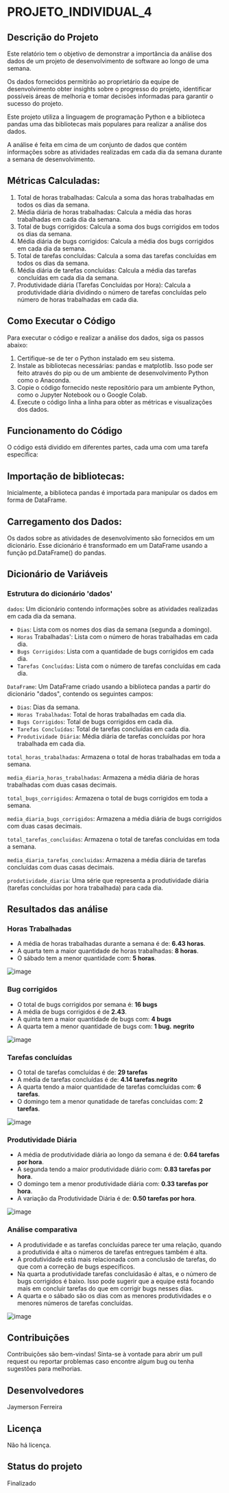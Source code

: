 # PROJETO_INDIVIDUAL_4

## Descrição do Projeto
Este relatório tem o objetivo de demonstrar a importância da análise dos dados de um projeto de desenvolvimento de software ao longo de uma semana.

Os dados fornecidos permitirão ao proprietário da equipe de desenvolvimento obter insights sobre o progresso do projeto, identificar possíveis áreas de melhoria e tomar decisões informadas para
garantir o sucesso do projeto.

Este projeto utiliza a linguagem de programação Python e a biblioteca pandas uma das bibliotecas mais populares para realizar a análise dos dados. 

A análise é feita em cima de um conjunto de dados que contém informações sobre as atividades realizadas em cada dia da semana durante a semana de desenvolvimento.

## Métricas Calculadas:
1. Total de horas trabalhadas: Calcula a soma das horas trabalhadas em todos os dias da semana.
2. Média diária de horas trabalhadas: Calcula a média das horas trabalhadas em cada dia da semana.
3. Total de bugs corrigidos: Calcula a soma dos bugs corrigidos em todos os dias da semana.
4. Média diária de bugs corrigidos: Calcula a média dos bugs corrigidos em cada dia da semana.
5. Total de tarefas concluídas: Calcula a soma das tarefas concluídas em todos os dias da semana.
6. Média diária de tarefas concluídas: Calcula a média das tarefas concluídas em cada dia da semana.
7. Produtividade diária (Tarefas Concluídas por Hora): Calcula a produtividade diária dividindo o número de tarefas concluídas pelo número de horas trabalhadas em cada dia.

## Como Executar o Código
Para executar o código e realizar a análise dos dados, siga os passos abaixo:

1. Certifique-se de ter o Python instalado em seu sistema.
2. Instale as bibliotecas necessárias: pandas e matplotlib. Isso pode ser feito através do pip ou de um ambiente de desenvolvimento Python como o Anaconda.
3. Copie o código fornecido neste repositório para um ambiente Python, como o Jupyter Notebook ou o Google Colab.
4. Execute o código linha a linha para obter as métricas e visualizações dos dados.

## Funcionamento do Código
O código está dividido em diferentes partes, cada uma com uma tarefa específica:

## Importação de bibliotecas: 
Inicialmente, a biblioteca pandas é importada para manipular os dados em forma de DataFrame.

## Carregamento dos Dados: 
Os dados sobre as atividades de desenvolvimento são fornecidos em um dicionário. Esse dicionário é transformado em um DataFrame usando a função pd.DataFrame() do pandas.

## Dicionário de Variáveis
### Estrutura do dicionário 'dados'

`dados`: Um dicionário contendo informações sobre as atividades realizadas em cada dia da semana.
* `Dias`: Lista com os nomes dos dias da semana (segunda a domingo).
* `Horas` Trabalhadas': Lista com o número de horas trabalhadas em cada dia.
* `Bugs Corrigidos`: Lista com a quantidade de bugs corrigidos em cada dia.
* `Tarefas Concluídas`: Lista com o número de tarefas concluídas em cada dia.

`DataFrame`: Um DataFrame criado usando a biblioteca pandas a partir do dicionário "dados", contendo os seguintes campos:
* `Dias`: Dias da semana.
* `Horas Trabalhadas`: Total de horas trabalhadas em cada dia.
* `Bugs Corrigidos`: Total de bugs corrigidos em cada dia.
* `Tarefas Concluídas`: Total de tarefas concluídas em cada dia.
* `Produtividade Diária`: Média diária de tarefas concluídas por hora trabalhada em cada dia.

`total_horas_trabalhadas`: Armazena o total de horas trabalhadas em toda a semana.

`media_diaria_horas_trabalhadas`: Armazena a média diária de horas trabalhadas com duas casas decimais.

`total_bugs_corrigidos`: Armazena o total de bugs corrigidos em toda a semana.

`media_diaria_bugs_corrigidos`: Armazena a média diária de bugs corrigidos com duas casas decimais.

`total_tarefas_concluidas`: Armazena o total de tarefas concluídas em toda a semana.

`media_diaria_tarefas_concluidas`: Armazena a média diária de tarefas concluídas com duas casas decimais.

`produtividade_diaria`: Uma série que representa a produtividade diária (tarefas concluídas por hora trabalhada) para cada dia.

## Resultados das análise
### Horas Trabalhadas
- A média de horas trabalhadas durante a semana é de: **6.43 horas**.
- A quarta tem a maior quantidade de horas trabalhadas: **8 horas**.
- O sábado tem a menor quantidade com: **5 horas**.
  
![image](https://github.com/JaymersonFerreira/PROJETO_INDIVIDUAL_4/assets/68979342/1fe8a805-53a1-49f5-9558-6688fe393fed)

### Bug corrigidos

- O total de bugs corrigidos por semana é: **16 bugs**
- A média de bugs corrigidos é de **2.43**.
- A quinta tem a maior quantidade de bugs com: **4 bugs**
- A quarta tem a menor quantidade de bugs com: **1 bug.** **negrito**

![image](https://github.com/JaymersonFerreira/PROJETO_INDIVIDUAL_4/assets/68979342/22cd785e-3245-4515-b7e5-80072f0201ab)

### Tarefas concluídas
- O total de tarefas comcluídas é de: **29 tarefas**
- A média de tarefas concluídas é de: **4.14 tarefas**.**negrito**
- A quarta tendo a maior quantidade de tarefas comcluidas com: **6 tarefas**.
- O domingo tem a menor qunatidade de tarefas concluidas com: **2 tarefas**.

![image](https://github.com/JaymersonFerreira/PROJETO_INDIVIDUAL_4/assets/68979342/c592ce4b-5223-41f5-8141-19edc719d288)

### Produtividade Diária
- A média de produtividade diária ao longo da semana é de: **0.64 tarefas por hora**.
- A segunda tendo a maior produtividade diário com: **0.83 tarefas por hora**.
- O domingo tem a menor produtividade diária com: **0.33 tarefas por hora**.
- A variação da Produtividade Diária é de: **0.50 tarefas por hora**.

![image](https://github.com/JaymersonFerreira/PROJETO_INDIVIDUAL_4/assets/68979342/866f8acf-af77-4442-b368-dc3b2592e424)

### Análise comparativa
- A produtividade e as tarefas concluídas parece ter uma relação, quando a produtivida é alta o números de tarefas entregues também é alta.
- A produtividade está mais relacionada com a conclusão de tarefas, do que com a correção de bugs específicos.
- Na quarta a produtividade tarefas concluídasão é altas, e o número de bugs corrigidos é baixo. Isso pode sugerir que a equipe está focando mais em concluir tarefas do que em corrigir bugs nesses dias.
- A quarta e o sábado são os dias com as menores produtividades e o menores números de tarefas concluídas.

![image](https://github.com/JaymersonFerreira/PROJETO_INDIVIDUAL_4/assets/68979342/ef0e115f-273e-4738-ba01-c432e5efbe7b)


## Contribuições
Contribuições são bem-vindas! Sinta-se à vontade para abrir um pull request ou reportar problemas caso encontre algum bug ou tenha sugestões para melhorias.

## Desenvolvedores 
Jaymerson Ferreira

## Licença
Não há licença.

## Status do projeto
Finalizado
